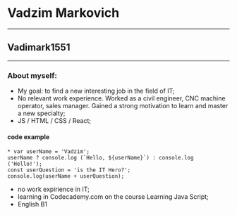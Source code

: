 # Vadzim Markovich
---
## Vadimark1551
---
### About myself:
* My goal: to find a new interesting job in the field of IT;
* No relevant work experience. Worked as a civil engineer, CNC machine operator, sales manager. Gained a strong motivation to learn and master a new specialty;
* JS / HTML / CSS / React;
#### code example
```
* var userName = 'Vadzim';
userName ? console.log (`Hello, ${userName}`) : console.log ('Hello!');
const userQuestion = 'is the IT Hero?';
console.log(userName + userQuestion);
```
* no work expirience in IT;
* learning in Codecademy.com on the course Learning Java Script;
* English B1